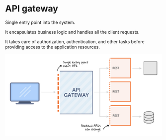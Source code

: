 # API gateway

Single entry point into the system.&#x20;

It encapsulates business logic and handles all the client requests.

It takes care of authorization, authentication, and other tasks before providing access to the application resources.

![](<./../.gitbook/assets/image (46).png>)
